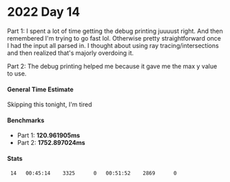 # 2022 Day 14

Part 1: I spent a lot of time getting the debug printing juuuust right. And then remembered I'm trying to go fast lol. Otherwise pretty straightforward once I had the input all parsed in. I thought about using ray tracing/intersections and then realized that's majorly overdoing it. 

Part 2: The debug printing helped me because it gave me the max y value to use. 

#### General Time Estimate
Skipping this tonight, I'm tired

#### Benchmarks
- Part 1: **120.961905ms**
- Part 2: **1752.897024ms**

#### Stats
```
 14   00:45:14    3325      0   00:51:52    2869      0
```
